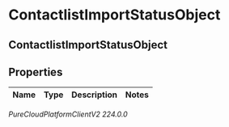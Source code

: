 # ContactlistImportStatusObject

## ContactlistImportStatusObject

## Properties

|Name | Type | Description | Notes|
|------------ | ------------- | ------------- | -------------|



_PureCloudPlatformClientV2 224.0.0_
